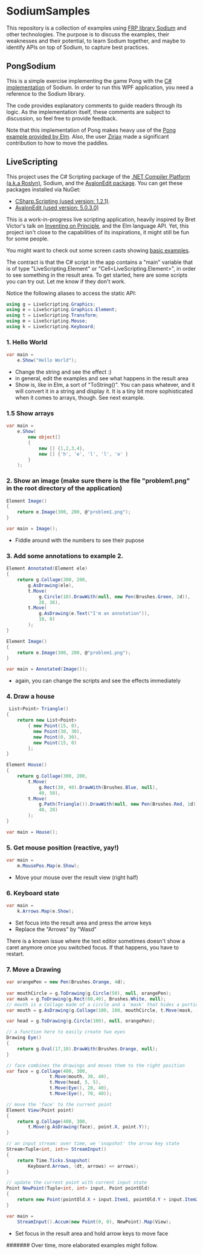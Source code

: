 # SodiumSamples

This repository is a collection of examples using [FRP library Sodium](https://github.com/SodiumFRP/sodium) and other technologies.
The purpose is to discuss the examples, their weaknesses and their potential, to learn Sodium together, and maybe to identify APIs on top of Sodium, to capture best practices.

## PongSodium

This is a simple exercise implementing the game Pong with the [C# implementation](https://github.com/SodiumFRP/sodium/tree/master/c%23) of Sodium.
In order to run this WPF application, you need a reference to the Sodium library.

The code provides explanatory comments to guide readers through its logic. As the implementation itself, these comments are subject to discussion, so feel free to provide feedback.

Note that this implementation of Pong makes heavy use of the [Pong example provided by Elm](http://elm-lang.org/examples/pong).
Also, the user [Ziriax](https://github.com/Ziriax) made a significant contribution to how to move the paddles.

## LiveScripting

This project uses the C# Scripting package of the [.NET Compiler Platform (a.k.a Roslyn)](https://github.com/dotnet/roslyn), Sodium, and the [AvalonEdit package](https://github.com/icsharpcode/AvalonEdit). 
You can get these packages installed via NuGet:
- [CSharp.Scripting (used version: 1.2.1)](https://www.nuget.org/packages/Microsoft.CodeAnalysis.CSharp.Scripting).
- [AvalonEdit (used version: 5.0.3.0)](https://www.nuget.org/packages/AvalonEdit)

This is a work-in-progress live scripting application, heavily inspired by Bret Victor's talk on [Inventing on Principle](https://www.youtube.com/watch?v=EGqwXt90ZqA), and the Elm language API.
Yet, this project isn't close to the capabilities of its inspirations, it might still be fun for some people. 

You might want to check out some screen casts showing [basic examples](https://www.youtube.com/watch?v=i9X3h6P1S68&list=PLqDDIFifPR4X7wi_gOcBbSZp2sdZgfIwy).

The contract is that the C# script in the app contains a "main" variable that is of type "LiveScripting.Element" or "Cell<LiveScripting.Element>", in order to see something in the result area.
To get started, here are some scripts you can try out. Let me know if they don't work.

Notice the following aliases to access the static API:
```csharp
using g = LiveScripting.Graphics;
using e = LiveScripting.Graphics.Element;
using t = LiveScripting.Transform;
using m = LiveScripting.Mouse;
using k = LiveScripting.Keyboard;
```

### 1. Hello World
```csharp
var main = 
    e.Show("Hello World"); 
```
- Change the string and see the effect :)
- in general, edit the examples and see what happens in the result area
- Show is, like in Elm, a sort of "ToString()". You can pass whatever, and it will convert it in a string and display it. It is a tiny bit more sophisticated when it comes to arrays, though. See next example.

### 1.5 Show arrays
```csharp
var main =
	e.Show(
		new object[] 
		{
			new [] {1,2,3,4},
			new [] {'h', 'e', 'l', 'l', 'o' }
		}
	);
```

### 2. Show an image (make sure there is the file "problem1.png" in the root directory of the application)
```csharp
Element Image() 
{
    return e.Image(300, 200, @"problem1.png");
}

var main = Image();
```
- Fiddle around with the numbers to see their pupose


### 3. Add some annotations to example 2.
```csharp
Element Annotated(Element ele) 
{
	return g.Collage(300, 200,
		g.AsDrawing(ele),
		t.Move(
			g.Circle(10).DrawWith(null, new Pen(Brushes.Green, 2d)),
			28, 36),
		t.Move(
			g.AsDrawing(e.Text("I'm an annotation")),
			10, 0)
		);
}

Element Image() 
{
	return e.Image(300, 200, @"problem1.png");
}

var main = Annotated(Image());
```
- again, you can change the scripts and see the effects immediately


### 4. Draw a house
```csharp
 List<Point> Triangle() 
{
    return new List<Point> 
        { new Point(15, 0), 
          new Point(30, 30), 
          new Point(0, 30), 
          new Point(15, 0)
        };
}

Element House() 
{
    return g.Collage(300, 200,
        t.Move(
            g.Rect(30, 40).DrawWith(Brushes.Blue, null),
            40, 50),
        t.Move(
            g.Path(Triangle()).DrawWith(null, new Pen(Brushes.Red, 1d)),
            40, 20)
        );
}

var main = House();
```

### 5. Get mouse position (reactive, yay!)
```csharp
var main =
	m.MousePos.Map(e.Show);
```
- Move your mouse over the result view (right half)


### 6. Keyboard state
```csharp
var main =
	k.Arrows.Map(e.Show);
```
- Set focus into the result area and press the arrow keys
- Replace the "Arrows" by "Wasd"

There is a known issue where the text editor sometimes doesn't show a caret anymore once you switched focus. If that happens, you have to restart.

### 7. Move a Drawing
```csharp
var orangePen = new Pen(Brushes.Orange, 4d);
	
var mouthCircle = g.ToDrawing(g.Circle(50), null, orangePen);
var mask = g.ToDrawing(g.Rect(60,40), Brushes.White, null);
// mouth is a Collage made of a circle and a 'mask' that hides a portion of the arc
var mouth = g.AsDrawing(g.Collage(100, 100, mouthCircle, t.Move(mask, -3, -3)));

var head = g.ToDrawing(g.Circle(100), null, orangePen);

// a function here to easily create two eyes
Drawing Eye()
{
	return g.Oval(17,10).DrawWith(Brushes.Orange, null);
}

// face combines the drawings and moves them to the right position
var face = g.Collage(400, 300,
				t.Move(mouth, 30, 40),
				t.Move(head, 5, 5),
				t.Move(Eye(), 20, 40),
				t.Move(Eye(), 70, 40));

// move the 'face' to the current point
Element View(Point point) 
{
	return g.Collage(400, 300,
		t.Move(g.AsDrawing(face), point.X, point.Y));
}

// an input stream: over time, we 'snapshot' the arrow key state
Stream<Tuple<int, int>> StreamInput()
{
	return Time.Ticks.Snapshot(
		Keyboard.Arrows, (dt, arrows) => arrows);  
}

// update the current point with current input state
Point NewPoint(Tuple<int, int> input, Point pointOld)
{
	return new Point(pointOld.X + input.Item1, pointOld.Y + input.Item2);
}

var main = 
	StreamInput().Accum(new Point(0, 0), NewPoint).Map(View);
```
- Set focus in the result area and hold arrow keys to move face

#######
Over time, more elaborated examples might follow.